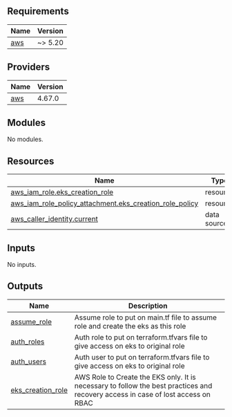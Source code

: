 ## Requirements

| Name | Version |
|------|---------|
| <a name="requirement_aws"></a> [aws](#requirement\_aws) | ~> 5.20 |

## Providers

| Name | Version |
|------|---------|
| <a name="provider_aws"></a> [aws](#provider\_aws) | 4.67.0 |

## Modules

No modules.

## Resources

| Name | Type |
|------|------|
| [aws_iam_role.eks_creation_role](https://registry.terraform.io/providers/hashicorp/aws/latest/docs/resources/iam_role) | resource |
| [aws_iam_role_policy_attachment.eks_creation_role_policy](https://registry.terraform.io/providers/hashicorp/aws/latest/docs/resources/iam_role_policy_attachment) | resource |
| [aws_caller_identity.current](https://registry.terraform.io/providers/hashicorp/aws/latest/docs/data-sources/caller_identity) | data source |

## Inputs

No inputs.

## Outputs

| Name | Description |
|------|-------------|
| <a name="output_assume_role"></a> [assume\_role](#output\_assume\_role) | Assume role to put on main.tf file to assume role and create the eks as this role |
| <a name="output_auth_roles"></a> [auth\_roles](#output\_auth\_roles) | Auth role to put on terraform.tfvars file to give access on eks to original role |
| <a name="output_auth_users"></a> [auth\_users](#output\_auth\_users) | Auth user to put on terraform.tfvars file to give access on eks to original role |
| <a name="output_eks_creation_role"></a> [eks\_creation\_role](#output\_eks\_creation\_role) | AWS Role to Create the EKS only. It is necessary to follow the best practices and recovery access in case of lost access on RBAC |
